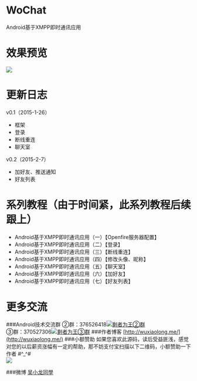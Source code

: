 # WoChat
Android基于XMPP即时通讯应用

效果预览
===========================
![](https://github.com/WuXiaolong/WoChat/raw/master/screenshots/screenshots.gif)

更新日志
===========================
v0.1（2015-1-26）
* 框架
* 登录
* 断线重连
* 聊天室

v0.2（2015-2-7）
* 加好友、推送通知
* 好友列表

系列教程（由于时间紧，此系列教程后续跟上）
===========================
* Android基于XMPP即时通讯应用（一）【Openfire服务器配置】
* Android基于XMPP即时通讯应用（二）【登录】
* Android基于XMPP即时通讯应用（三）【断线重连】
* Android基于XMPP即时通讯应用（四）【修改头像、昵称】
* Android基于XMPP即时通讯应用（五）【聊天室】
* Android基于XMPP即时通讯应用（六）【加好友】
* Android基于XMPP即时通讯应用（七）【好友列表】

更多交流
===========================
###Android技术交流群
②群：376526418<a target="_blank" href="http://shang.qq.com/wpa/qunwpa?idkey=1cb9f46f869cdb9fbb186ca2cbd429f495fd5004b0b3b4baca2514b5ef5adabe"><img border="0" src="http://pub.idqqimg.com/wpa/images/group.png" alt="剩者为王②群" title="剩者为王②群"></a><br>
③群：370527306<a target="_blank" href="http://shang.qq.com/wpa/qunwpa?idkey=0a992ba077da4c8325cbfef1c9e81f0443ffb782a0f2135c1a8f7326baac58ac"><img border="0" src="http://pub.idqqimg.com/wpa/images/group.png" alt="剩者为王③群" title="剩者为王③群"></a>
###作者博客
[http://wuxiaolong.me/](http://wuxiaolong.me/)
###小额赞助
如果您喜欢此源码，读后受益匪浅，感觉对您的以后薪资涨幅有一定的帮助，那不妨支付宝扫描以下二维码，小额赞助一下作者 #^_^#<br> 
<img src="http://wuxiaolong.qiniudn.com/taobao.jpg" /> 

###微博
[吴小龙同學](http://weibo.com/u/2175011601)
